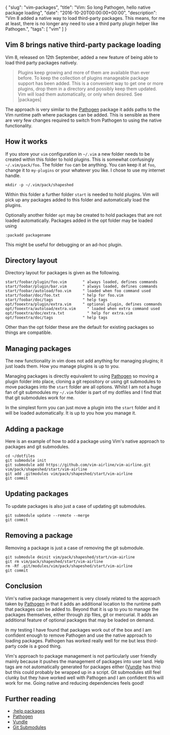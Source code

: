 {
  "slug": "vim-packages",
  "title": "Vim: So long Pathogen, hello native package loading",
  "date": "2016-10-20T00:00:00+00:00",
  "description": "Vim 8 added a native way to load third-party packages. This means, for me at least, there is no longer any need to use a third party plugin helper like Pathogen.",
  "tags": [
    "vim"
  ]
}

## Vim 8 brings native third-party package loading

Vim 8, released on 12th September, added a new feature of being able to load third party packages natively. 

> Plugins keep growing and more of them are available than ever before.  To keep
the collection of plugins manageable package support has been added.  This is
a convenient way to get one or more plugins, drop them in a directory and
possibly keep them updated.  Vim will load them automatically, or only when
desired.  See |packages|

The approach is very similar to the [Pathogen][1] package it adds paths to the Vim runtime path where packages can be added. This is sensible as there are very few changes required to switch from Pathogen to using the native functionality. 

## How it works

If you store your `vim` configuration in `~/.vim` a new folder needs to be created within this folder to hold plugins. This is somewhat confusingly `~/.vim/pack/foo`. The folder `foo` can be anything. You can keep it at `foo`, change it to `my-plugins` or your whatever you like. I chose to use my internet handle.

    mkdir -p ~/.vim/pack/shapeshed

Within this folder a further folder `start` is needed to hold plugins. Vim will pick up any packages added to this folder and automatically load the plugins. 

Optionally another folder `opt` may be created to hold packages that are not loaded automatically. Packages added in the opt folder may be loaded using 

    :packadd packagename

This might be useful for debugging or an ad-hoc plugin.

## Directory layout

Directory layout for packages is given as the following. 

    start/foobar/plugin/foo.vim    	  " always loaded, defines commands
    start/foobar/plugin/bar.vim    	  " always loaded, defines commands
    start/foobar/autoload/foo.vim  	  " loaded when foo command used
    start/foobar/doc/foo.txt       	  " help for foo.vim
    start/foobar/doc/tags          	  " help tags
    opt/fooextra/plugin/extra.vim  	  " optional plugin, defines commands
    opt/fooextra/autoload/extra.vim  	" loaded when extra command used
    opt/fooextra/doc/extra.txt  	    " help for extra.vim
    opt/fooextra/doc/tags  	          " help tags

Other than the opt folder these are the default for existing packages so things are compatible. 

## Managing packages

The new functionality in vim does not add anything for managing plugins; it just loads them. How you manage plugins is up to you.

Managing packages is directly equivalent to using [Pathogen][1] so moving a plugin folder into place, cloning a git repository or using git submodules to move packages into the `start` folder are all options. Whilst I am not a huge fan of git submodules my `~/.vim` folder is part of my dotfiles and I find that that git submodules work for me.

In the simplest form you can just move a plugin into the `start` folder and it will be loaded automatically. It is up to you how you manage it. 

## Adding a package

Here is an example of how to add a package using Vim's native approach to packages and git submodules. 

    cd ~/dotfiles
    git submodule init
    git submodule add https://github.com/vim-airline/vim-airline.git vim/pack/shapeshed/start/vim-airline
    git add .gitmodules vim/pack/shapeshed/start/vim-airline
    git commit

## Updating packages

To update packages is also just a case of updating git submodules.

    git submodule update --remote --merge
    git commit

## Removing a package

Removing a package is just a case of removing the git submodule.

    git submodule deinit vim/pack/shapeshed/start/vim-airline
    git rm vim/pack/shapeshed/start/vim-airline
    rm -Rf .git/modules/vim/pack/shapeshed/start/vim-airline
    git commit

## Conclusion

Vim's native package management is very closely related to the approach taken by [Pathogen][1] in that it adds an additional location to the runtime path that packages can be added to. Beyond that it is up to you to manage the packages themselves, either through zip files, git or mercurial. It adds an additional feature of optional packages that may be loaded on demand.

In my testing I have found that packages work out of the box and I am confident enough to remove Pathogen and use the native approach to loading packages. Pathogen has worked really well for me but less third-party code is a good thing.

Vim's approach to package management is not particularly user friendly mainly because it pushes the management of packages into user land. Help tags are not automatically generated for packages either ([Vundle][2] has this) but this could probably be wrapped up in a script. Git submodules still feel clunky but they have worked well with Pathogen and I am confident this will work for me. Going native and reducing dependencies feels good!



## Further reading 
* [:help packages][4]
* [Pathogen][1]
* [Vundle][2]
* [Git Submodules][3]

[1]: https://github.com/tpope/vim-pathogen
[2]: https://github.com/VundleVim/Vundle.vim
[3]: https://git-scm.com/book/en/v2/Git-Tools-Submodules
[4]: http://vimhelp.appspot.com/repeat.txt.html#packages
